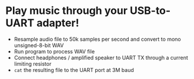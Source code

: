 # Play music through your USB-to-UART adapter!

- Resample audio file to 50k samples per second and convert to mono unsigned-8-bit WAV
- Run program to process WAV file
- Connect headphones / amplified speaker to UART TX through a current limiting resistor
- `cat` the resulting file to the UART port at 3M baud
